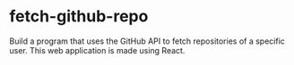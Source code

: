 # fetch-github-repo
Build a program that uses the GitHub API to fetch repositories of a specific user. This web application is made using React.
